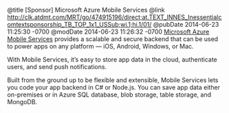 @title [Sponsor] Microsoft Azure Mobile Services
@link http://clk.atdmt.com/MRT/go/474915196/direct;at.TEXT_INNES_Inessentialcomtextsponsorship_TB_TOP_1x1_USSub;wi.1;hi.1/01/
@pubDate 2014-06-23 11:25:30 -0700
@modDate 2014-06-23 11:26:32 -0700
[Microsoft Azure Mobile Services](http://clk.atdmt.com/MRT/go/474915196/direct;at.TEXT_INNES_Inessentialcomtextsponsorship_TB_TOP_1x1_USSub;wi.1;hi.1/01/) provides a scalable and secure backend that can be used to power apps on any platform — iOS, Android, Windows, or Mac. 

With Mobile Services, it’s easy to store app data in the cloud, authenticate users, and send push notifications.

Built from the ground up to be flexible and extensible, Mobile Services lets you code your app backend in C# or Node.js. You can save app data either on-premises or in Azure SQL database, blob storage, table storage, and MongoDB.
